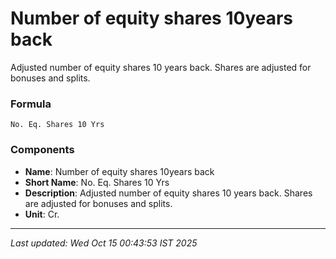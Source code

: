 # Number of equity shares 10years back
Adjusted number of equity shares 10 years back. Shares are adjusted for bonuses and splits.

### Formula
```text
No. Eq. Shares 10 Yrs
```


### Components
- **Name**: Number of equity shares 10years back
- **Short Name**: No. Eq. Shares 10 Yrs
- **Description**: Adjusted number of equity shares 10 years back. Shares are adjusted for bonuses and splits.
- **Unit**: Cr.

---
*Last updated: Wed Oct 15 00:43:53 IST 2025*
